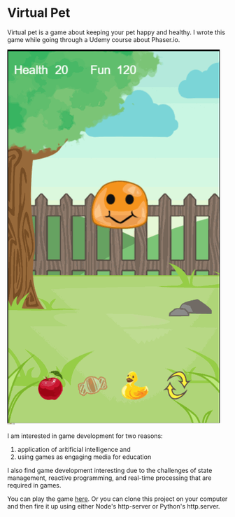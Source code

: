 # Virtual Pet

Virtual pet is a game about keeping your pet happy and healthy.  I wrote this game while going through a Udemy course about Phaser.io. 

![gameplay of Virtual Pet](https://raw.githubusercontent.com/tahahojati/virtual_pet_game/master/readme/virtual_pet_play.gif)

I am interested in game development for two reasons:

1. application of aritificial intelligence and
2. using games as engaging media for education

I also find game development interesting due to the challenges of state management, reactive programming, and real-time processing that are required in games.  

You can play the game [here](https://tahahojati.github.io/virtual_pet_game/ "Virtual Pet Game - Live!"). Or you can clone this project on your computer and then fire it up using either Node's http-server or Python's http.server. 

